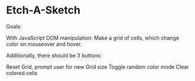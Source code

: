 # Etch-A-Sketch



Goals:

With JavaScript DOM manipulation: Make a grid of cells, which change color on mouseover and hover.

Additionally, there should be 3 buttons:

Reset Grid, prompt user for new Grid size
Toggle random color mode
Clear colored cells

